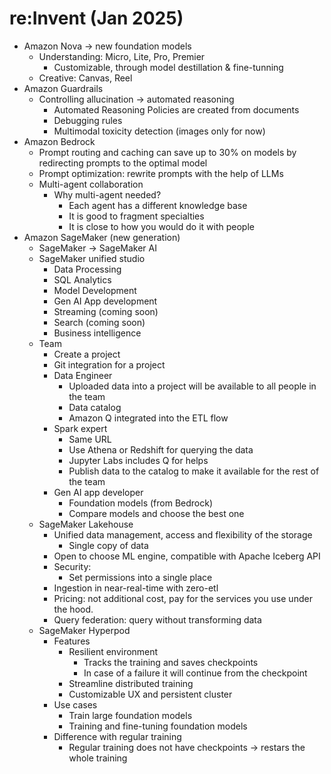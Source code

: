 # re:Invent (Jan 2025)

- Amazon Nova -> new foundation models
    - Understanding: Micro, Lite, Pro, Premier
        - Customizable, through model destillation & fine-tunning
    - Creative: Canvas, Reel
- Amazon Guardrails
    - Controlling allucination -> automated reasoning
        - Automated Reasoning Policies are created from documents
        - Debugging rules
        - Multimodal toxicity detection (images only for now)
- Amazon Bedrock
    - Prompt routing and caching can save up to 30% on models by redirecting prompts to the optimal model
    - Prompt optimization: rewrite prompts with the help of LLMs
    - Multi-agent collaboration
        - Why multi-agent needed?
            - Each agent has a different knowledge base
            - It is good to fragment specialties
            - It is close to how you would do it with people
- Amazon SageMaker (new generation)
    - SageMaker -> SageMaker AI
    - SageMaker unified studio
        - Data Processing
        - SQL Analytics
        - Model Development
        - Gen AI App development
        - Streaming (coming soon)
        - Search (coming soon)
        - Business intelligence
    - Team
        - Create a project
        - Git integration for a project
        - Data Engineer
            - Uploaded data into a project will be available to all people in the team
            - Data catalog
            - Amazon Q integrated into the ETL flow
        - Spark expert
            - Same URL
            - Use Athena or Redshift for querying the data
            - Jupyter Labs includes Q for helps
            - Publish data to the catalog to make it available for the rest of the team
        - Gen AI app developer
            - Foundation models (from Bedrock)
            - Compare models and choose the best one
    - SageMaker Lakehouse
        - Unified data management, access and flexibility of the storage
            - Single copy of data
        - Open to choose ML engine, compatible with Apache Iceberg API
        - Security:
            - Set permissions into a single place
        - Ingestion in near-real-time with zero-etl
        - Pricing: not additional cost, pay for the services you use under the hood.
        - Query federation: query without transforming data
    - SageMaker Hyperpod
        - Features
            - Resilient environment
                - Tracks the training and saves checkpoints
                - In case of a failure it will continue from the checkpoint
            - Streamline distributed training
            - Customizable UX and persistent cluster
        - Use cases
            - Train large foundation models
            - Training and fine-tuning foundation models
        - Difference with regular training
            - Regular training does not have checkpoints -> restars the whole training
